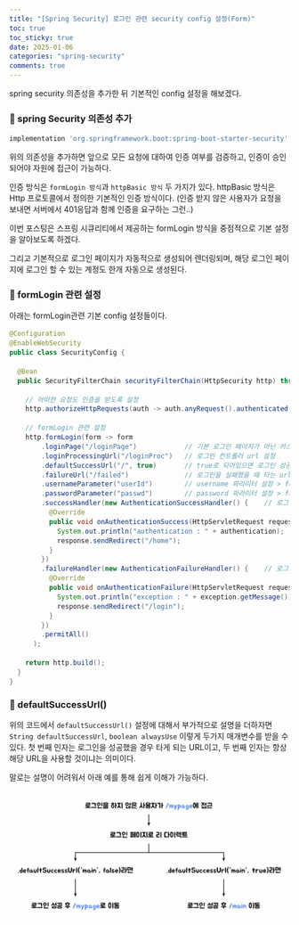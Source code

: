 ```yaml
---
title: "[Spring Security] 로그인 관련 security config 설정(Form)"
toc: true
toc_sticky: true
date: 2025-01-06
categories: "spring-security"
comments: true
---
```


spring security 의존성을 추가한 뒤 기본적인 config 설정을 해보겠다.

### 📌 spring Security 의존성 추가
```groovy
implementation 'org.springframework.boot:spring-boot-starter-security'
```

위의 의존성을 추가하면 앞으로 모든 요청에 대하여 인증 여부를 검증하고, 인증이 승인되어야 자원에 접근이 가능하다.

인증 방식은 `formLogin 방식`과 `httpBasic 방식` 두 가지가 있다. httpBasic 방식은 Http 프로토콜에서 정의한 기본적인 인증 방식이다. (인증 받지 않은 사용자가 요청을 보내면 서버에서 401응답과 함께 인증을 요구하는 그런..)

이번 포스팅은 스프링 시큐리티에서 제공하는 formLogin 방식을 중점적으로 기본 설정을 알아보도록 하겠다.

그리고 기본적으로 로그인 페이지가 자동적으로 생성되어 렌더링되며, 해당 로그인 페이지에 로그인 할 수 있는 계정도 한개 자동으로 생성된다.

### 📌 formLogin 관련 설정
아래는 formLogin관련 기본 config 설정들이다.
```java
@Configuration
@EnableWebSecurity
public class SecurityConfig {

  @Bean
  public SecurityFilterChain securityFilterChain(HttpSecurity http) throws Exception {

    // 어떠한 요청도 인증을 받도록 설정
    http.authorizeHttpRequests(auth -> auth.anyRequest().authenticated());

    // formLogin 관련 설정
    http.formLogin(form -> form
        .loginPage("/loginPage")            // 기본 로그인 페이지가 아닌 커스텀 로그인 페이지 설정
        .loginProcessingUrl("/loginProc")   // 로그인 컨트롤러 url 설정
        .defaultSuccessUrl("/", true)       // true로 되어있으면 로그인 성공 시 무조건 / 경로로 이동 (default : false)
        .failureUrl("/failed")              // 로그인을 실패했을 때 타는 url 설정
        .usernameParameter("userId")        // username 파라미터 설정 > form의 id 태그의 name과 일치 해야한다
        .passwordParameter("passwd")        // password 파라미터 설정 > form의 pw 태그의 name과 일치 해야한다
        .successHandler(new AuthenticationSuccessHandler() {    // 로그인 성공했을 때 실행되는 handler 위에서 설정한 값(ex defulatSuccessUrl..)보다 우선시되서 실행된다.
          @Override
          public void onAuthenticationSuccess(HttpServletRequest request, HttpServletResponse response, Authentication authentication) throws IOException, ServletException {
            System.out.println("authentication : " + authentication);
            response.sendRedirect("/home");
          }
        })
        .failureHandler(new AuthenticationFailureHandler() {    // 로그인 실패했을 때 실행되는 handler 위에서 설정한 값(ex failureUrl..)보다 우선시되서 실행된다.
          @Override
          public void onAuthenticationFailure(HttpServletRequest request, HttpServletResponse response, AuthenticationException exception) throws IOException, ServletException {
            System.out.println("exception : " + exception.getMessage());
            response.sendRedirect("/login");
          }
        })
        .permitAll()
      );

    return http.build();
  }
}
```

### 📌 defaultSuccessUrl()
위의 코드에서 `defaultSuccessUrl()` 설정에 대해서 부가적으로 설명을 더하자면 `String defaultSuccessUrl`, `boolean alwaysUse` 이렇게 두가지 매개변수를 받을 수 있다. 첫 번째 인자는 로그인을 성공했을 경우 타게 되는 URL이고, 두 번째 인자는 항상 해당 URL을 사용할 것이냐는 의미이다.

말로는 설명이 어려워서 아래 예를 통해 쉽게 이해가 가능하다.

<p style="width:100%">
	<img src="/assets/images/tech/spring-security/formlogin/defaultSuccessUrl.png">
</p>